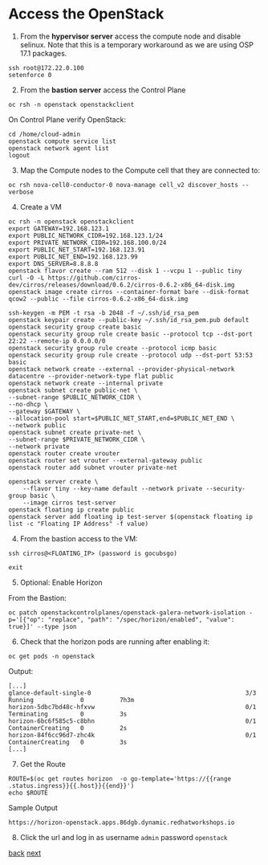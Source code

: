 # Access the OpenStack

1. From the **hypervisor server** access the compute node and disable selinux. Note that this is a temporary workaround as we are using OSP 17.1 packages. 
```
ssh root@172.22.0.100
setenforce 0
```

2. From the **bastion server** access the Control Plane

```
oc rsh -n openstack openstackclient
```

On Control Plane verify OpenStack:
```
cd /home/cloud-admin
openstack compute service list
openstack network agent list
logout
```
3. Map the Compute nodes to the Compute cell that they are connected to:
```
oc rsh nova-cell0-conductor-0 nova-manage cell_v2 discover_hosts --verbose
```

4. Create a VM

```
oc rsh -n openstack openstackclient
export GATEWAY=192.168.123.1
export PUBLIC_NETWORK_CIDR=192.168.123.1/24
export PRIVATE_NETWORK_CIDR=192.168.100.0/24
export PUBLIC_NET_START=192.168.123.91
export PUBLIC_NET_END=192.168.123.99
export DNS_SERVER=8.8.8.8
openstack flavor create --ram 512 --disk 1 --vcpu 1 --public tiny
curl -O -L https://github.com/cirros-dev/cirros/releases/download/0.6.2/cirros-0.6.2-x86_64-disk.img
openstack image create cirros --container-format bare --disk-format qcow2 --public --file cirros-0.6.2-x86_64-disk.img

ssh-keygen -m PEM -t rsa -b 2048 -f ~/.ssh/id_rsa_pem
openstack keypair create --public-key ~/.ssh/id_rsa_pem.pub default
openstack security group create basic
openstack security group rule create basic --protocol tcp --dst-port 22:22 --remote-ip 0.0.0.0/0
openstack security group rule create --protocol icmp basic
openstack security group rule create --protocol udp --dst-port 53:53 basic
openstack network create --external --provider-physical-network datacentre --provider-network-type flat public
openstack network create --internal private
openstack subnet create public-net \
--subnet-range $PUBLIC_NETWORK_CIDR \
--no-dhcp \
--gateway $GATEWAY \
--allocation-pool start=$PUBLIC_NET_START,end=$PUBLIC_NET_END \
--network public
openstack subnet create private-net \
--subnet-range $PRIVATE_NETWORK_CIDR \
--network private
openstack router create vrouter
openstack router set vrouter --external-gateway public
openstack router add subnet vrouter private-net

openstack server create \
    --flavor tiny --key-name default --network private --security-group basic \
    --image cirros test-server
openstack floating ip create public
openstack server add floating ip test-server $(openstack floating ip list -c "Floating IP Address" -f value)
```
4. From the bastion access to the VM:

```
ssh cirros@<FLOATING_IP> (password is gocubsgo)
```

```
exit
```

5. Optional: Enable Horizon

From the Bastion:

```
oc patch openstackcontrolplanes/openstack-galera-network-isolation -p='[{"op": "replace", "path": "/spec/horizon/enabled", "value": true}]' --type json
```

6. Check that the horizon pods are running after enabling it:

```
oc get pods -n openstack
```
Output:

```
[...]
glance-default-single-0                                           3/3     Running             0          7h3m
horizon-5dbc7bd48c-hfxvw                                          0/1     Terminating         0          3s
horizon-6bc6f585c5-c8bhn                                          0/1     ContainerCreating   0          2s
horizon-84f6cc96d7-zhc4k                                          0/1     ContainerCreating   0          3s
[...]
```

7. Get the Route

```
ROUTE=$(oc get routes horizon  -o go-template='https://{{range .status.ingress}}{{.host}}{{end}}')
echo $ROUTE
```

Sample Output
```
https://horizon-openstack.apps.86dgb.dynamic.redhatworkshops.io
```

8. Click the url and log in as username `admin` password `openstack`


[back](create-dp.md) [next](scale-out.md)
